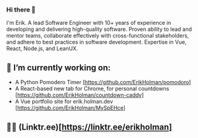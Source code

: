 ### Hi there 👋
I'm Erik. A lead Software Engineer with 10+ years of experience in developing and delivering high-quality software. Proven ability to lead and mentor teams, collaborate effectively with cross-functional stakeholders, and adhere to best practices in software development. Expertise in Vue, React, Node.js, and LeanUX.

## 🔭 I’m currently working on:
- A Python Pomodero Timer [https://github.com/ErikHolman/pomodoro]
- A React-based new tab for Chrome, for personal countdowns [https://github.com/ErikHolman/countdown-caddy]
- A Vue portfolio site for erik.holman.dev [https://github.com/ErikHolman/MySpEHce]
## 🧟‍♂️ (Linktr.ee)[https://linktr.ee/erikholman]

<!--
**ErikHolman/ErikHolman** is a ✨ _special_ ✨ repository because its `README.md` (this file) appears on your GitHub profile.

Here are some ideas to get you started:

- 🔭 I’m currently working on ...
- 🌱 I’m currently learning ...
- 👯 I’m looking to collaborate on ...
- 🤔 I’m looking for help with ...
- 💬 Ask me about ...
- 📫 How to reach me: ...
- 😄 Pronouns: ...
- ⚡ Fun fact: ...
-->
